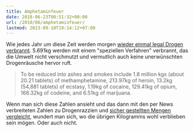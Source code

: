 ```yaml
---
title: Amphetaminfeuer
date: 2010-06-23T00:51:32+00:00
url: /2010/06/amphetaminfeuer/
lastmod: 2023-09-10T19:14:12+07:00
---
```

Wie jedes Jahr um diese Zeit werden morgen [wieder einmal legal Drogen verbrannt][1]. 5.691kg werden mit einem "speziellen Verfahren" verbrannt, das die Umwelt nicht verschmutzt und vermutlich auch keine unerwünschten Drogenräusche hervor ruft.

> To be reduced into ashes and smokes include 1.8 million kgs (about 20.21 tablets) of methamphetamine, 213.97kg of heroin, 13.2kg (54,881 tablets) of ecstasy, 1.19kg of cocaine, 129.41kg of opium, 166.32kg of codeine, and 6.51kg of marijuana.

Wenn man sich diese Zahlen ansieht und das dann mit den per News verbreiteten Zahlen zu Drogenrazzien und [sicher gestellten Mengen vergleicht][2], wundert man sich, wo die übrigen Kilogramms wohl verblieben sein mögen. Oder auch nicht.

 [1]: http://www.bangkokpost.com/breakingnews/182266/5691kg-drugs-to-be-burnt-friday
 [2]: http://www.bangkokpost.com/news/local/39186/police-intercept-huge-hoard-of-speed-pills
